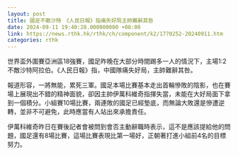 ```yaml
---
layout: post
title: 國足不敵沙特　《人民日報》指痛失好局主帥難辭其咎
date: 2024-09-11 19:40:28.000000000 +08:00
link: https://news.rthk.hk/rthk/ch/component/k2/1770252-20240911.htm
categories: rthk
---
```


世界盃外圍賽亞洲區18強賽，國足昨晚在大部分時間踢多一人的情況下，主場1:2不敵沙特阿拉伯。《人民日報》指，中國隊痛失好局，主帥難辭其咎。

報道形容，一將無能，累死三軍。國足本場比賽基本走出首輪慘敗的陰影，也在賽場上展現出不錯的精神面貌，卻因主帥伊萬科維奇指揮失當，未能在大好局面下拿到一個積分。小組賽10場比賽，兩連敗的國足已經墊底，而無論大敗還是慘遭逆轉，並非不可避免，此時應當有人站出來承擔責任。

伊萬科維奇昨日在賽後記者會被問到會否主動辭職時表示，這不是應該提給他的問題，國足還有8場比賽，這場比賽表現比第一場好，正朝著打進小組前4名的目標努力。
